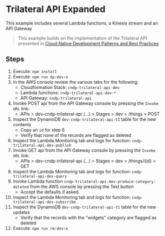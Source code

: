 # Trilateral API Expanded

This example includes several Lambda functions, a Kinesis stream and an API Gateway

> This example builds on the implementation of the Trilateral API presented in [Cloud Native Development Patterns and Best Practices](https://github.com/PacktPublishing/Cloud-Native-Development-Patterns-and-Best-Practices/tree/master/Chapter03/trilateral-api)

## Steps
1. Execute: `npm install`
2. Execute: `npm run dp:dev:e`
3. In the AWS console review the various tabs for the following:
   * Cloudformation Stack: `cndp-trilateral-api-dev`
   * Lambda functions: `cndp-trilateral-api-dev-*`
   * API Gateway: `cndp-trilateral-api`
4. Invoke POST api from the API Gateway console by pressing the `Invoke URL` link:
   * APIs > dev-cndp-trilateral-api (...) > Stages > dev > /things > POST
5. Inspect the DynamoDB `dev-cndp-trilateral-api-t1` table for the new contents
   * Copy an `id` for step 6
   * Verify that none of the records are flagged as deleted
6. Inspect the Lambda Monitoring tab and logs for function: `cndp-trilateral-api-dev-publish`
7. Invoke GET api from the API Gateway console by pressing the `Invoke URL` link:
   * APIs > dev-cndp-trilateral-api (...) > Stages > dev > /things/{id} > GET
8. Inspect the Lambda Monitoring tab and logs for function: `cndp-trilateral-api-dev-query`
9. Invoke Lambda function `cndp-trilateral-api-dev-produce-category-deleted` from the AWS console by pressing the Test button
   * Accept the defaults if asked.
10. Inspect the Lambda Monitoring tab and logs for function: `cndp-trilateral-api-dev-subscribe`
11. Inspect the DynamoDB `dev-cndp-trilateral-api-t1` table for the new updates
    * Verify that the records with the "widgets" category are flagged as deleted
12. Execute: `npm run rm:dev:e`
